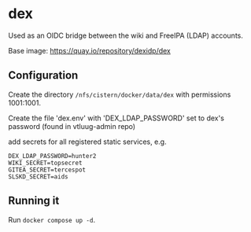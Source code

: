 # dex


Used as an OIDC bridge between the wiki and FreeIPA (LDAP) accounts.

Base image: https://quay.io/repository/dexidp/dex



## Configuration

Create the directory `/nfs/cistern/docker/data/dex` with permissions 1001:1001.

Create the file 'dex.env' with 'DEX_LDAP_PASSWORD' set to dex's password (found in vtluug-admin repo)

add secrets for all registered static services, e.g.
```
DEX_LDAP_PASSWORD=hunter2
WIKI_SECRET=topsecret
GITEA_SECRET=tercespot
SLSKD_SECRET=aids
```

## Running it

Run `docker compose up -d`.
